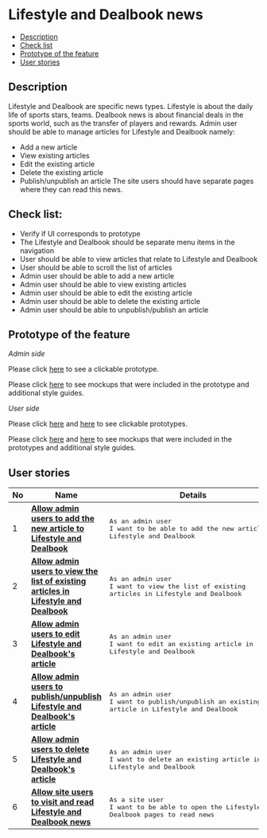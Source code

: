 # Lifestyle and Dealbook news

- [Description](#description)
- [Check list](#check-list)
- [Prototype of the feature](#prototype-of-the-feature)
- [User stories](#user-stories)

## Description

Lifestyle and Dealbook are specific news types. Lifestyle is about the daily life of sports stars, teams.
Dealbook news is about financial deals in the sports world, such as the transfer of players and rewards.
Admin user should be able to manage articles for Lifestyle and Dealbook namely:
  - Add a new article
  - View existing articles
  - Edit the existing article
  - Delete the existing article
  - Publish/unpublish an article
The site users should have separate pages where they can read this news.

## Check list:

  - Verify if UI corresponds to prototype
  - The Lifestyle and Dealbook should be separate menu items in the navigation
  - User should be able to view articles that relate to Lifestyle and Dealbook
  - User should be able to scroll the list of articles
  - Admin user should be able to add a new article
  - Admin user should be able to view existing articles
  - Admin user should be able to edit the existing article
  - Admin user should be able to delete the existing article
  - Admin user should be able to unpublish/publish an article

## Prototype of the feature

_Admin side_

Please click [here](https://www.figma.com/proto/NCxW6Vl3GCsRUxds7yJEUh/Manage-Articles?node-id=6313%3A12981&viewport=-258%2C426%2C0.055423103272914886&scaling=min-zoom) to see a clickable prototype.

Please click [here](https://www.figma.com/file/NCxW6Vl3GCsRUxds7yJEUh/Manage-Articles?node-id=0%3A1073) to see mockups that were included in the prototype and additional style guides.

_User side_

Please click [here](https://www.figma.com/proto/P3Ayi81FT9rH95OYXkV6px/Dealbook-Page?node-id=0%3A2&viewport=1041%2C428%2C0.17152680456638336&scaling=min-zoom) and [here](https://www.figma.com/proto/K1ppj2AeBOoMMvFHDLh44k/Lifestyle?node-id=0%3A2&viewport=2481%2C-54%2C0.3953210413455963&scaling=min-zoom) to see clickable prototypes.

Please click [here](https://www.figma.com/file/P3Ayi81FT9rH95OYXkV6px/Dealbook-Page?node-id=0%3A1) and [here](https://www.figma.com/file/K1ppj2AeBOoMMvFHDLh44k/Lifestyle?node-id=0%3A1) to see mockups that were included in the prototypes and additional style guides.

## User stories

No           |      Name     |   Details
------------ | ------------- | -------------
1 |[**Allow admin users to add the new article to Lifestyle and Dealbook**](/products/sport_news_portal/web_application_features/lifestyle_dealbook_news/user_stories/create_new_article)|<pre>As an admin user<br>I want to be able to add the new article to Lifestyle and Dealbook</pre>
2 |[**Allow admin users to view the list of existing articles in Lifestyle and Dealbook**](/products/sport_news_portal/web_application_features/lifestyle_dealbook_news/user_stories/admin_articles_list)|<pre>As an admin user<br>I want to view the list of existing articles in Lifestyle and Dealbook</pre>
3 |[**Allow admin users to edit Lifestyle and Dealbook's article**](/products/sport_news_portal/web_application_features/lifestyle_dealbook_news/user_stories/edit_article)|<pre>As an admin user<br>I want to edit an existing article in Lifestyle and Dealbook</pre>
4 |[**Allow admin users to publish/unpublish Lifestyle and Dealbook's article**](/products/sport_news_portal/web_application_features/lifestyle_dealbook_news/user_stories/publish_unpublish_article)|<pre>As an admin user<br>I want to publish/unpublish an existing article in Lifestyle and Dealbook</pre>
5 |[**Allow admin users to delete Lifestyle and Dealbook's article**](/products/sport_news_portal/web_application_features/lifestyle_dealbook_news/user_stories/delete_article)|<pre>As an admin user<br>I want to delete an existing article in Lifestyle and Dealbook</pre>
6 |[**Allow site users to visit and read Lifestyle and Dealbook news**](/products/sport_news_portal/web_application_features/lifestyle_dealbook_news/user_stories/delete_article)|<pre>As a site user<br>I want to be able to open the Lifestyle and Dealbook pages to read news</pre>
